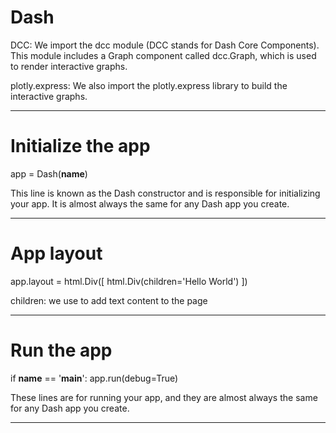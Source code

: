 # Dash

DCC: We import the dcc module (DCC stands for Dash Core Components). This module includes a Graph component called dcc.Graph, which is used to render interactive graphs.

plotly.express: We also import the plotly.express library to build the interactive graphs.

---------------------------------------------------------------------------------------------------

# Initialize the app
app = Dash(__name__)

This line is known as the Dash constructor and is responsible for initializing your app. It is almost always the same for any Dash app you create.

---------------------------------------------------------------------------------------------------


# App layout
app.layout = html.Div([
    html.Div(children='Hello World')
])


 children:   we use to add text content to the page

 ---------------------------------------------------------------------------------------------------


 # Run the app
if __name__ == '__main__':
    app.run(debug=True)



These lines are for running your app, and they are almost always the same for any Dash app you create.

 ---------------------------------------------------------------------------------------------------